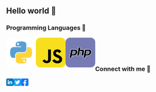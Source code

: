 ## Hello world 👋


### Programming Languages 🐍
<img align="left" width="80px" src="https://raw.githubusercontent.com/edent/SuperTinyIcons/099dc12b59179d07d534069bc8551718f786d91a/images/svg/python.svg" />
<img align="left" width="80px" src="https://raw.githubusercontent.com/edent/SuperTinyIcons/099dc12b59179d07d534069bc8551718f786d91a/images/svg/javascript.svg" />
<img align="left" width="80px" src="https://raw.githubusercontent.com/edent/SuperTinyIcons/099dc12b59179d07d534069bc8551718f786d91a/images/svg/php.svg" />

<br><br><br>
### Connect with me 🔗

<a href="https://www.linkedin.com/in/nitram-dev/">
  <img align="left" width="20px" src="https://raw.githubusercontent.com/edent/SuperTinyIcons/099dc12b59179d07d534069bc8551718f786d91a/images/svg/linkedin.svg" />
</a>

<a href="https://twitter.com/nitram_dev">
  <img align="left" width="20px" src="https://raw.githubusercontent.com/edent/SuperTinyIcons/099dc12b59179d07d534069bc8551718f786d91a/images/svg/twitter.svg"/>
</a>

<a href="https://www.facebook.com/nitram.dev/">
  <img align="left" width="20px" src="https://raw.githubusercontent.com/edent/SuperTinyIcons/099dc12b59179d07d534069bc8551718f786d91a/images/svg/facebook.svg"/>
</a>

